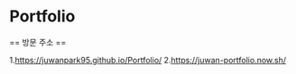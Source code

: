 # Portfolio
== 방문 주소 == 

1.https://juwanpark95.github.io/Portfolio/
2.https://juwan-portfolio.now.sh/
